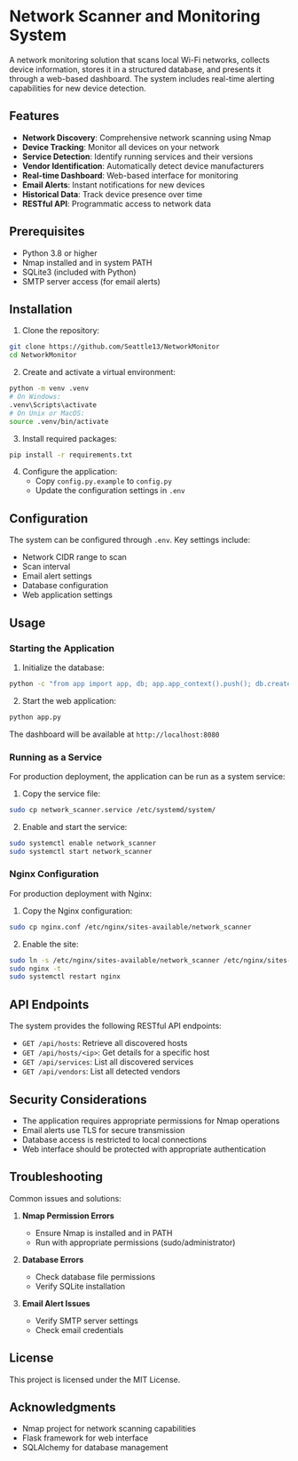 # Network Scanner and Monitoring System

A network monitoring solution that scans local Wi-Fi networks, collects device information, stores it in a structured database, and presents it through a web-based dashboard. The system includes real-time alerting capabilities for new device detection.

## Features

- **Network Discovery**: Comprehensive network scanning using Nmap
- **Device Tracking**: Monitor all devices on your network
- **Service Detection**: Identify running services and their versions
- **Vendor Identification**: Automatically detect device manufacturers
- **Real-time Dashboard**: Web-based interface for monitoring
- **Email Alerts**: Instant notifications for new devices
- **Historical Data**: Track device presence over time
- **RESTful API**: Programmatic access to network data

## Prerequisites

- Python 3.8 or higher
- Nmap installed and in system PATH
- SQLite3 (included with Python)
- SMTP server access (for email alerts)

## Installation

1. Clone the repository:
```bash
git clone https://github.com/Seattle13/NetworkMonitor
cd NetworkMonitor
```

2. Create and activate a virtual environment:
```bash
python -m venv .venv
# On Windows:
.venv\Scripts\activate
# On Unix or MacOS:
source .venv/bin/activate
```

3. Install required packages:
```bash
pip install -r requirements.txt
```

4. Configure the application:
   - Copy `config.py.example` to `config.py`
   - Update the configuration settings in `.env`

## Configuration

The system can be configured through `.env`. Key settings include:

- Network CIDR range to scan
- Scan interval
- Email alert settings
- Database configuration
- Web application settings

## Usage

### Starting the Application

1. Initialize the database:
```bash
python -c "from app import app, db; app.app_context().push(); db.create_all()"
```

2. Start the web application:
```bash
python app.py
```

The dashboard will be available at `http://localhost:8080`

### Running as a Service

For production deployment, the application can be run as a system service:

1. Copy the service file:
```bash
sudo cp network_scanner.service /etc/systemd/system/
```

2. Enable and start the service:
```bash
sudo systemctl enable network_scanner
sudo systemctl start network_scanner
```

### Nginx Configuration

For production deployment with Nginx:

1. Copy the Nginx configuration:
```bash
sudo cp nginx.conf /etc/nginx/sites-available/network_scanner
```

2. Enable the site:
```bash
sudo ln -s /etc/nginx/sites-available/network_scanner /etc/nginx/sites-enabled/
sudo nginx -t
sudo systemctl restart nginx
```

## API Endpoints

The system provides the following RESTful API endpoints:

- `GET /api/hosts`: Retrieve all discovered hosts
- `GET /api/hosts/<ip>`: Get details for a specific host
- `GET /api/services`: List all discovered services
- `GET /api/vendors`: List all detected vendors

## Security Considerations

- The application requires appropriate permissions for Nmap operations
- Email alerts use TLS for secure transmission
- Database access is restricted to local connections
- Web interface should be protected with appropriate authentication

## Troubleshooting

Common issues and solutions:

1. **Nmap Permission Errors**
   - Ensure Nmap is installed and in PATH
   - Run with appropriate permissions (sudo/administrator)

2. **Database Errors**
   - Check database file permissions
   - Verify SQLite installation

3. **Email Alert Issues**
   - Verify SMTP server settings
   - Check email credentials

## License

This project is licensed under the MIT License.

## Acknowledgments

- Nmap project for network scanning capabilities
- Flask framework for web interface
- SQLAlchemy for database management 
